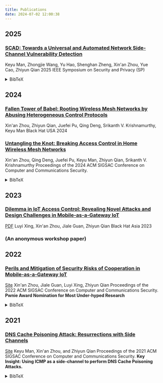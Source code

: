 ```yaml
---
title: Publications
date: 2024-07-02 12:00:38
---
```

## 2025

### [SCAD: Towards a Universal and Automated Network Side-Channel Vulnerability Detection](https://www.computer.org/csdl/proceedings-article/sp/2025/223600a068/21B7RcuK7C0)
Keyu Man, Zhongjie Wang, Yu Hao, Shenghan Zheng, Xin'an Zhou, Yue Cao, Zhiyun Qian
2025 IEEE Symposium on Security and Privacy (SP)

<details>
  <summary>BibTeX</summary>
    
  ```bibtex
  @INPROCEEDINGS {,
author = { Man, Keyu and Wang, Zhongjie and Hao, Yu and Zheng, Shenghan and Zhou, Xin'an and Cao, Yue and Qian, Zhiyun },
booktitle = { 2025 IEEE Symposium on Security and Privacy (SP) },
title = {{ SCAD: Towards a Universal and Automated Network Side-Channel Vulnerability Detection }},
year = {2025},
volume = {},
ISSN = {2375-1207},
pages = {68-68},
abstract = { Network side-channel attacks have recently been highlighted due to their severity and elusive nature. For example, SADDNS attacks allow an off-path attacker to launch cache poisoning attacks leveraging network side channels. Due to the subtle nature of network side channels, it is challenging to identify such side channels. To this date, few automated bug discovery techniques are tailored for such vulnerabilities. Unfortunately, none of them is general and automated enough, making their impact and longer-term use limited. In this paper, we describe the first solution that aims to fill this gap. Specifically, we develop SCAD, aiming at identifying violations of the non-interference property, which are commonly understood as the root cause of network side channels. As non-interference property is a hyperproperty, it necessitates reasoning across multiple execution traces. This motivated us to develop our solution based on under-constrained and dynamic symbolic execution. The state-of-the-art solution, SCENT, applies model checking, which requires extra effort in modeling or simplifying certain parts of a network protocol, in order to scale. Unfortunately, such modeling and simplification is time-consuming, error prone, and can overlook important details, leading to missed vulnerabilities. For example, it was reported that 2.5 person-week was required to construct a self-contained using SCENT. In comparison, SCAD requires only a single person-day to perform labeling of secrets and attacker-observables, and decide the analysis scope. By applying SCAD to multiple TCP and UDP implementations, including Linux, FreeBSD, and lwIP, we find 14 network side-channels, 7 of which were previously unknown, with a false positive rate of only 17.6%. The results reveal serious vulnerabilities, including those that can be used to compromise the previously patched Linux and FreeBSD kernels, making them susceptible to SADDNS attacks or off-path TCP exploits. Our analysis concludes that the majority of the side channels cannot be found by existing solutions due to the aforementioned limitations. },
keywords = {network;side channel;symbolic execution;state variable;tcp;attack},
doi = {10.1109/SP61157.2025.00068},
url = {https://doi.ieeecomputersociety.org/10.1109/SP61157.2025.00068},
publisher = {IEEE Computer Society},
address = {Los Alamitos, CA, USA},
month =May}
  ```
</details>

## 2024

### [Fallen Tower of Babel: Rooting Wireless Mesh Networks by Abusing Heterogeneous Control Protocols](https://www.blackhat.com/us-24/briefings/schedule/index.html#fallen-tower-of-babel-rooting-wireless-mesh-networks-by-abusing-heterogeneous-control-protocols-39898)
Xin'an Zhou, Zhiyun Qian, Juefei Pu, Qing Deng, Srikanth V. Krishnamurthy, Keyu Man
Black Hat USA 2024 

### [Untangling the Knot: Breaking Access Control in Home Wireless Mesh Networks](https://www.cs.ucr.edu/%7Ezhiyunq/pub/ccs24_wireless_mesh.pdf)
Xin'an Zhou, Qing Deng, Juefei Pu, Keyu Man, Zhiyun Qian, Srikanth V. Krishnamurthy
Proceedings of the 2024 ACM SIGSAC Conference on Computer and Communications Security. 

<details>
  <summary>BibTeX</summary>
    
  ```bibtex
  @inproceedings{zhou2024untangling,
  title={Untangling the Knot: Breaking Access Control in Home Wireless Mesh Networks},
  author={Zhou, Xin'an and Deng, Qing and Pu, Juefei and Man, Keyu and Qian, Zhiyun and Krishnamurthy, Srikanth V},
  booktitle={Proceedings of the 2024 ACM SIGSAC Conference on Computer and Communications Security},
  year={2024}
}
  ```
</details>

## 2023
### [Dilemma in IoT Access Control: Revealing Novel Attacks and Design Challenges in Mobile-as-a-Gateway IoT](https://www.blackhat.com/asia-23/briefings/schedule/index.html#dilemma-in-iot-access-control-revealing-novel-attacks-and-design-challenges-in-mobile-as-a-gateway-iot-31040)
[PDF](http://i.blackhat.com/Asia-23/AS-23-Xing-Dilemma-In-IoT-Access-Control.pdf?_gl=1*1l99mon*_ga*MTI2Nzg1NTY3My4xNjgzNDI2Mjkx*_ga_K4JK67TFYV*MTY4NDM2MDY0MC41LjEuMTY4NDM2MTgyNy4wLjAuMA..&_ga=2.145530036.1850328154.1684360640-1267855673.1683426291)
Luyi Xing, Xin'an Zhou, Jiale Guan, Zhiyun Qian
Black Hat Asia 2023

### (An anonymous workshop paper)

## 2022
### [Perils and Mitigation of Security Risks of Cooperation in Mobile-as-a-Gateway IoT](https://dl.acm.org/doi/10.1145/3548606.3560590)
[Site](https://maag-iot.xinanzhou.com/)
Xin'an Zhou, Jiale Guan, Luyi Xing, Zhiyun Qian
Proceedings of the 2022 ACM SIGSAC Conference on Computer and Communications Security.
**Pwnie Award Nomination for Most Under-hyped Research**

<details>
  <summary>BibTeX</summary>
    
  ```bibtex
  @inproceedings{zhou2022perils,
  title={Perils and mitigation of security risks of cooperation in mobile-as-a-gateway iot},
  author={Zhou, Xin'an and Guan, Jiale and Xing, Luyi and Qian, Zhiyun},
  booktitle={Proceedings of the 2022 ACM SIGSAC Conference on Computer and Communications Security},
  pages={3285--3299},
  year={2022}
}
  ```
</details>


## 2021
### [DNS Cache Poisoning Attack: Resurrections with Side Channels](https://dl.acm.org/doi/abs/10.1145/3460120.3486219)
[Site](https://www.saddns.net/)
Keyu Man, Xin'an Zhou, and Zhiyun Qian
Proceedings of the 2021 ACM SIGSAC Conference on Computer and Communications Security.
**Key Insight: Using ICMP as a side-channel to perform DNS Cache Poisoning Attacks.**

<details>
  <summary>BibTeX</summary>
    
  ```bibtex
@inproceedings{man2021dns,
  title={Dns cache poisoning attack: Resurrections with side channels},
  author={Man, Keyu and Zhou, Xin'an and Qian, Zhiyun},
  booktitle={Proceedings of the 2021 ACM SIGSAC Conference on Computer and Communications Security},
  pages={3400--3414},
  year={2021}
}
  ```
</details>


